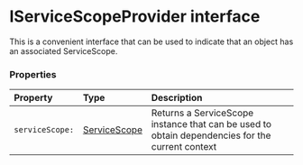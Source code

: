 # IServiceScopeProvider interface

This is a convenient interface that can be used to indicate that an object 
has an associated ServiceScope.



### Properties

| Property	   | Type	| Description|
|:-------------|:-------|:-----------|
|`serviceScope:`      | [ServiceScope](ServiceScope.md) | Returns a ServiceScope instance that can be used to obtain dependencies  for the current context |




